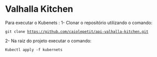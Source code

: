 # Valhalla Kitchen

Para executar o Kubenets :
1-	Clonar o repositório utilizando o comando:

<code>git clone https://github.com/caiolepetit/api-valhalla-kitchen.git</code>

2-	Na raiz do projeto executar o comando:

<code>Kubectl apply -f kubernets</code>
